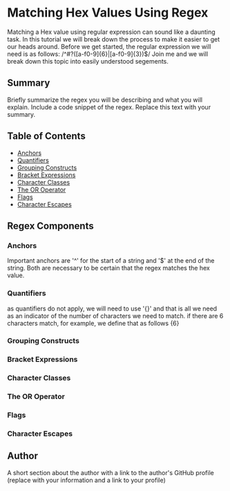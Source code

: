 # Matching Hex Values Using Regex

Matching a Hex value using regular expression can sound like a daunting task. In this tutorial we will break down the process to make it easier to get our heads around. 
Before we get started, the regular expression we will need is as follows:
/^#?([a-f0-9]{6}|[a-f0-9]{3})$/
Join me and we will break down this topic into easily understood segements. 

## Summary

Briefly summarize the regex you will be describing and what you will explain. Include a code snippet of the regex. Replace this text with your summary.

## Table of Contents

- [Anchors](#anchors)
- [Quantifiers](#quantifiers)
- [Grouping Constructs](#grouping-constructs)
- [Bracket Expressions](#bracket-expressions)
- [Character Classes](#character-classes)
- [The OR Operator](#the-or-operator)
- [Flags](#flags)
- [Character Escapes](#character-escapes)

## Regex Components

### Anchors

Important anchors are '^' for the start of a string and '$' at the end of the string. Both are necessary to be certain that the regex matches the hex value.

### Quantifiers

as quantifiers do not apply, we will need to use '{}' and that is all we need as an indicator of the number of characters we need to match.
if there are 6 characters match, for example, we define that as follows {6}

### Grouping Constructs

### Bracket Expressions

### Character Classes

### The OR Operator

### Flags

### Character Escapes

## Author

A short section about the author with a link to the author's GitHub profile (replace with your information and a link to your profile)
